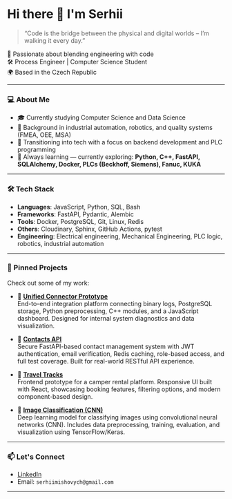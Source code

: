 # Hi there 👋 I'm Serhii

> “Code is the bridge between the physical and digital worlds – I’m walking it every day.”


🚀 Passionate about blending engineering with code  
🛠️ Process Engineer | Computer Science Student  
🌍 Based in the Czech Republic

---

### 💻 About Me

- 🎓 Currently studying Computer Science and Data Science
- 👷 Background in industrial automation, robotics, and quality systems (FMEA, OEE, MSA)
- 🔁 Transitioning into tech with a focus on backend development and PLC programming
- 🧠 Always learning — currently exploring: **Python, C++, FastAPI, SQLAlchemy, Docker, PLCs (Beckhoff, Siemens), Fanuc, KUKA**

---

### 🛠 Tech Stack

- **Languages**: JavaScript, Python, SQL, Bash
- **Frameworks**: FastAPI, Pydantic, Alembic
- **Tools**: Docker, PostgreSQL, Git, Linux, Redis
- **Others**: Cloudinary, Sphinx, GitHub Actions, pytest
- **Engineering**: Electrical engineering, Mechanical Engineering, PLC logic, robotics, industrial automation

---

### 📌 Pinned Projects

Check out some of my work:

- 🔗 [**Unified Connector Prototype**](https://github.com/SerhiiMis/unified-connector-prototype.git)  
  End-to-end integration platform connecting binary logs, PostgreSQL storage, Python preprocessing, C++ modules, and a JavaScript dashboard. Designed for internal system diagnostics and data visualization.

- 📇 [**Contacts API**](https://github.com/SerhiiMis/goit-pythonweb-hw-012.git)  
  Secure FastAPI-based contact management system with JWT authentication, email verification, Redis caching, role-based access, and full test coverage. Built for real-world RESTful API experience.

- 🚐 [**Travel Tracks**](https://github.com/SerhiiMis/camper-rent.git)  
  Frontend prototype for a camper rental platform. Responsive UI built with React, showcasing booking features, filtering options, and modern component-based design.

- 🧠 [**Image Classification (CNN)**](https://github.com/SerhiiMis/image-classification.git)  
  Deep learning model for classifying images using convolutional neural networks (CNN). Includes data preprocessing, training, evaluation, and visualization using TensorFlow/Keras.


---

### 📫 Let's Connect

- [LinkedIn](https://www.linkedin.com/in/serhii-mishovych-008a4327b)
- Email: `serhiimishovych@gmail.com`

---

